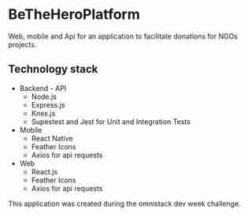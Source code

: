 # BeTheHeroPlatform
Web, mobile and Api for an application to facilitate donations for NGOs projects.

## Technology stack

  - Backend - API
    - Node.js
    - Express.js
    - Knex.js
    - Supestest and Jest for Unit and Integration Tests
  - Mobile
    - React Native
    - Feather Icons
    - Axios for api requests
  - Web
    - React.js
    - Feather Icons
    - Axios for api requests
    
  

This application was created during the omnistack dev week challenge.
